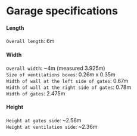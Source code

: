 # Garage specifications
#### Length
`Overall length`: 6m

#### Width
`Overall width`: ~4m (measured 3.925m)  
`Size of ventilations boxes`: 0.26m x 0.35m  
`Width of wall at the left side of gates`: 0.67m  
`Width of wall at the right side of gates`: 0.78m  
`Width of gates`: 2.475m  

#### Height
`Height at gates side`: ~2.56m  
`Height at ventilation side`: ~2.36m  
